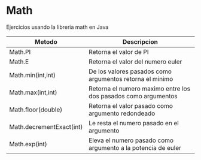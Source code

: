 # Math
Ejercicios usando la libreria math en Java

| Metodo | Descripcion |
| ----- | ---- |
| Math.PI | Retorna el valor de PI |
| Math.E | Retorna el valor del numero euler |
| Math.min(int,int) | De los valores pasados como argumentos retorna el minimo |
| Math.max(int,int) | Retorna el numero maximo entre los dos pasados como argumentos |
| Math.floor(double) | Retorna el valor pasado como argumento redondeado |
| Math.decrementExact(int) | Le resta el numero pasado en el argumento |
| Math.exp(int) | Eleva el numero pasado como argumento a la potencia de euler |
